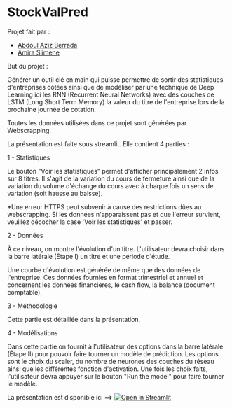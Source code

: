 # StockValPred

Projet fait par :
  - [Abdoul Aziz Berrada](https://github.com/aadmberrada)
  - [Amira Slimene](https://github.com/aslimene)

But du projet : 

Générer un outil clé en main qui puisse permettre de sortir des statistiques d'entreprises côtées ainsi que de modéliser par une technique de Deep Learning ici les RNN (Recurrent Neural Networks) avec des couches de LSTM (Long Short Term Memory) la valeur du titre de l'entreprise lors de la prochaine journée de cotation.

Toutes les données utilisées dans ce projet sont générées par Webscrapping.

La présentation est faite sous streamlit. Elle contient 4 parties :

  1 - Statistiques 

Le bouton "Voir les statistiques" permet d'afficher principalement 2 infos sur 8 titres. Il s'agit de la variation du cours de fermeture ainsi que de la variation du volume d'échange du cours avec à chaque fois un sens de variation (soit hausse au baisse).

*Une erreur HTTPS peut subvenir à cause des restrictions dûes au webscrapping. Si les données n'apparaissent pas et que l'erreur survient, veuillez décocher la case 'Voir les statistiques' et passer.

  2 - Données

À ce niveau, on montre l'évolution d'un titre. L'utilisateur devra choisir dans la barre latérale (Étape I) un titre et une période d'étude.

Une courbe d'évolution est générée de même que des données de l'entreprise. Ces données fournies en format trimestriel et annuel et concernent les données financières, le cash flow, la balance (document comptable).

  3 - Méthodologie

Cette partie est détaillée dans la présentation.

  4 - Modélisations

Dans cette partie on fournit à l'utilisateur des options dans la barre latérale (Étape II) pour pouvoir faire tourner un modèle de prédiction. 
Les options sont le choix du scaler, du nombre de neurones des couches du réseau ainsi que les différentes fonction d'activation. Une fois les choix faits, l'utilisateur devra appuyer sur le bouton "Run the model" pour faire tourner le modèle. 


La présentation est disponible ici ==> [![Open in Streamlit](https://static.streamlit.io/badges/streamlit_badge_black_white.svg)](https://share.streamlit.io/aadmberrada/rnnstockvalpredict/RNNStockValPred.py)